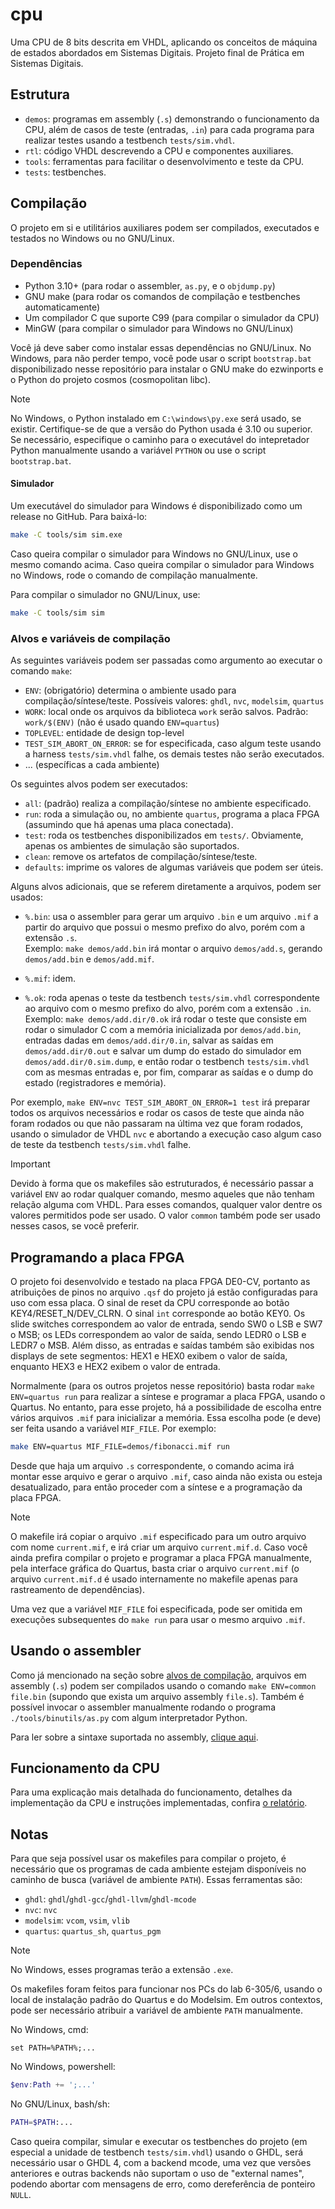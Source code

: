 cpu
===

Uma CPU de 8 bits descrita em VHDL, aplicando os conceitos de máquina de estados
abordados em Sistemas Digitais. Projeto final de Prática em Sistemas Digitais. 

## Estrutura

 - `demos`: programas em assembly (`.s`) demonstrando o funcionamento da CPU,
 além de casos de teste (entradas, `.in`) para cada programa para realizar testes
 usando a testbench `tests/sim.vhdl`.
 - `rtl`: código VHDL descrevendo a CPU e componentes auxiliares.
 - `tools`: ferramentas para facilitar o desenvolvimento e teste da CPU.
 - `tests`: testbenches.

## Compilação

O projeto em si e utilitários auxiliares podem ser compilados, executados e 
testados no Windows ou no GNU/Linux.

### Dependências

 - Python 3.10+ (para rodar o assembler, `as.py`, e o `objdump.py`)
 - GNU make (para rodar os comandos de compilação e testbenches automaticamente)
 - Um compilador C que suporte C99 (para compilar o simulador da CPU)
 - MinGW (para compilar o simulador para Windows no GNU/Linux)

Você já deve saber como instalar essas dependências no GNU/Linux. No Windows, para
não perder tempo, você pode usar o script `bootstrap.bat` disponibilizado nesse
repositório para instalar o GNU make do ezwinports e o Python do projeto cosmos
(cosmopolitan libc).

> [!NOTE]
> No Windows, o Python instalado em `C:\windows\py.exe` será usado, se existir.
> Certifique-se de que a versão do Python usada é 3.10 ou superior. Se necessário,
> especifique o caminho para o executável do intepretador Python manualmente usando
> a variável `PYTHON` ou use o script `bootstrap.bat`.

#### Simulador

Um executável do simulador para Windows é disponibilizado como um release no GitHub. 
Para baixá-lo:

```sh
make -C tools/sim sim.exe
```

Caso queira compilar o simulador para Windows no GNU/Linux, use o mesmo comando acima.
Caso queira compilar o simulador para Windows no Windows, rode o comando de compilação manualmente.

Para compilar o simulador no GNU/Linux, use:

```sh
make -C tools/sim sim
```

### Alvos e variáveis de compilação

As seguintes variáveis podem ser passadas como argumento ao executar o comando `make`:

 - `ENV`: (obrigatório) determina o ambiente usado para compilação/síntese/teste.
 Possíveis valores: `ghdl`, `nvc`, `modelsim`, `quartus`
 - `WORK`: local onde os arquivos da biblioteca `work` serão salvos.
 Padrão: `work/$(ENV)` (não é usado quando `ENV=quartus`)
 - `TOPLEVEL`: entidade de design top-level
 - `TEST_SIM_ABORT_ON_ERROR`: se for especificada, caso algum teste usando a harness
 `tests/sim.vhdl` falhe, os demais testes não serão executados.
 - ... (específicas a cada ambiente)

Os seguintes alvos podem ser executados:

 - `all`: (padrão) realiza a compilação/síntese no ambiente especificado.
 - `run`: roda a simulação ou, no ambiente `quartus`, programa a placa FPGA 
 (assumindo que há apenas uma placa conectada).
 - `test`: roda os testbenches disponibilizados em `tests/`. Obviamente,
 apenas os ambientes de simulação são suportados.
 - `clean`: remove os artefatos de compilação/síntese/teste.
 - `defaults`: imprime os valores de algumas variáveis que podem ser úteis.

Alguns alvos adicionais, que se referem diretamente a arquivos, podem ser usados:

 - `%.bin`: usa o assembler para gerar um arquivo `.bin` e um arquivo `.mif` 
 a partir do arquivo que possui o mesmo prefixo do alvo, porém com a extensão `.s`.  
 Exemplo: `make demos/add.bin` irá montar o arquivo `demos/add.s`, gerando
 `demos/add.bin` e `demos/add.mif`.

 - `%.mif`: idem.

 - `%.ok`: roda apenas o teste da testbench `tests/sim.vhdl` correspondente ao arquivo
 com o mesmo prefixo do alvo, porém com a extensão `.in`.  
 Exemplo: `make demos/add.dir/0.ok` irá rodar o teste que consiste em rodar o simulador
 C com a memória inicializada por `demos/add.bin`, entradas dadas em `demos/add.dir/0.in`,
 salvar as saídas em `demos/add.dir/0.out` e salvar um dump do estado do simulador em
 `demos/add.dir/0.sim.dump`, e então rodar o testbench `tests/sim.vhdl` com as mesmas
 entradas e, por fim, comparar as saídas e o dump do estado (registradores e memória).

Por exemplo, `make ENV=nvc TEST_SIM_ABORT_ON_ERROR=1 test` irá preparar todos os arquivos
necessários e rodar os casos de teste que ainda não foram rodados ou que não passaram na
última vez que foram rodados, usando o simulador de VHDL `nvc` e abortando a execução caso
algum caso de teste da testbench `tests/sim.vhdl` falhe.

> [!IMPORTANT]
> Devido à forma que os makefiles são estruturados, é necessário passar a variável `ENV`
> ao rodar qualquer comando, mesmo aqueles que não tenham relação alguma com VHDL. Para
> esses comandos, qualquer valor dentre os valores permitidos pode ser usado. O valor
> `common` também pode ser usado nesses casos, se você preferir.

## Programando a placa FPGA

O projeto foi desenvolvido e testado na placa FPGA DE0-CV, portanto as atribuições de
pinos no arquivo `.qsf` do projeto já estão configuradas para uso com essa placa. O sinal 
de reset da CPU corresponde ao botão KEY4/RESET_N/DEV_CLRN. O sinal `int` corresponde ao 
botão KEY0. Os slide switches correspondem ao valor de entrada, sendo SW0 o LSB e SW7 o 
MSB; os LEDs correspondem ao valor de saída, sendo LEDR0 o LSB e LEDR7 o MSB. Além disso, 
as entradas e saídas também são exibidas nos displays de sete segmentos: HEX1 e HEX0
exibem o valor de saída, enquanto HEX3 e HEX2 exibem o valor de entrada.

Normalmente (para os outros projetos nesse repositório) basta rodar `make ENV=quartus run`
para realizar a síntese e programar a placa FPGA, usando o Quartus. No entanto, para esse
projeto, há a possibilidade de escolha entre vários arquivos `.mif` para inicializar a
memória. Essa escolha pode (e deve) ser feita usando a variável `MIF_FILE`. Por exemplo:

```sh
make ENV=quartus MIF_FILE=demos/fibonacci.mif run
```

Desde que haja um arquivo `.s` correspondente, o comando acima irá montar esse arquivo e
gerar o arquivo `.mif`, caso ainda não exista ou esteja desatualizado, para então proceder
com a síntese e a programação da placa FPGA.

> [!NOTE]
> O makefile irá copiar o arquivo `.mif` especificado para um outro arquivo com nome
> `current.mif`, e irá criar um arquivo `current.mif.d`. Caso você ainda prefira compilar 
> o projeto e programar a placa FPGA manualmente, pela interface gráfica do Quartus, basta 
> criar o arquivo `current.mif` (o arquivo `current.mif.d` é usado internamente no
> makefile apenas para rastreamento de dependências).

Uma vez que a variável `MIF_FILE` foi especificada, pode ser omitida em execuções 
subsequentes do `make run` para usar o mesmo arquivo `.mif`.

## Usando o assembler

Como já mencionado na seção sobre [alvos de compilação](#alvos-e-variáveis-de-compilação),
arquivos em assembly (`.s`) podem ser compilados usando o comando `make ENV=common file.bin`
(supondo que exista um arquivo assembly `file.s`). Também é possível invocar o assembler 
manualmente rodando o programa `./tools/binutils/as.py` com algum interpretador Python.

Para ler sobre a sintaxe suportada no assembly, [clique aqui](./tools/binutils/SYNTAX.md).

## Funcionamento da CPU

Para uma explicação mais detalhada do funcionamento, detalhes da implementação da CPU
e instruções implementadas, confira [o relatório](report.tex).

## Notas

Para que seja possível usar os makefiles para compilar o projeto, é necessário
que os programas de cada ambiente estejam disponíveis no caminho de busca 
(variável de ambiente `PATH`). Essas ferramentas são:

 - `ghdl`: `ghdl`/`ghdl-gcc`/`ghdl-llvm`/`ghdl-mcode`
 - `nvc`: `nvc`
 - `modelsim`: `vcom`, `vsim`, `vlib`
 - `quartus`: `quartus_sh`, `quartus_pgm`

> [!NOTE]
> No Windows, esses programas terão a extensão `.exe`.

Os makefiles foram feitos para funcionar nos PCs do lab 6-305/6, usando o local
de instalação padrão do Quartus e do Modelsim. Em outros contextos, pode ser
necessário atribuir a variável de ambiente `PATH` manualmente.

No Windows, cmd:

```
set PATH=%PATH%;...
```

No Windows, powershell:

```powershell
$env:Path += ';...'
```

No GNU/Linux, bash/sh:

```sh
PATH=$PATH:...
```

Caso queira compilar, simular e executar os testbenches do projeto (em especial 
a unidade de testbench `tests/sim.vhdl`) usando o GHDL, será necessário usar o
GHDL 4, com a backend mcode, uma vez que versões anteriores e outras backends 
não suportam o uso de "external names", podendo abortar com mensagens de erro, 
como dereferência de ponteiro `NULL`.
